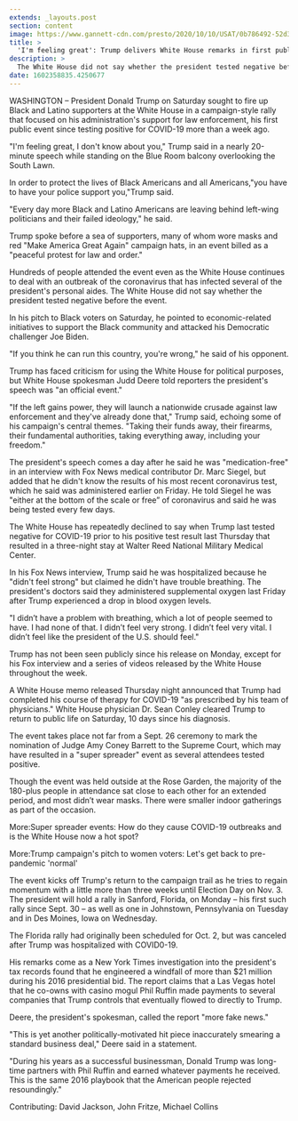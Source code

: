 ```yaml
--- 
extends: _layouts.post 
section: content 
image: https://www.gannett-cdn.com/presto/2020/10/10/USAT/0b786492-52d3-4660-95db-b9f542bf36e7-AFP_AFP_8RU7DN.jpg?crop=3999,2250,x0,y0&width=3200&height=1801&format=pjpg&auto=webp 
title: > 
  'I'm feeling great': Trump delivers White House remarks in first public event since testing positive for COVID-19 
description: > 
  The White House did not say whether the president tested negative before the event.Trump has faced criticism for using the White House for political purposes, but White House spokesman Judd Deere told reporters the president's speech was "an official event."A White House memo released Thursday night announced that Trump had completed his course of therapy for COVID-19 "as prescribed by his team of physicians."White House physician Dr. Sean Conley cleared Trump to return to public life on Saturday, 10 days since his diagnosis.More:Super spreader events: How do they cause COVID-19 outbreaks and is the White House now a hot spot? 
date: 1602358835.4250677 
--- 
```

WASHINGTON – President Donald Trump on Saturday sought to fire up Black and Latino supporters at the White House in a campaign-style rally that focused on his administration's support for law enforcement, his first public event since testing positive for COVID-19 more than a week ago.

"I'm feeling great, I don't know about you," Trump said in a nearly 20-minute speech while standing on the Blue Room balcony overlooking the South Lawn.

In order to protect the lives of Black Americans and all Americans,"you have to have your police support you,"Trump said.

"Every day more Black and Latino Americans are leaving behind left-wing politicians and their failed ideology," he said.

Trump spoke before a sea of supporters, many of whom wore masks and red "Make America Great Again" campaign hats, in an event billed as a "peaceful protest for law and order."

Hundreds of people attended the event even as the White House continues to deal with an outbreak of the coronavirus that has infected several of the president's personal aides. The White House did not say whether the president tested negative before the event.

In his pitch to Black voters on Saturday, he pointed to economic-related initiatives to support the Black community and attacked his Democratic challenger Joe Biden.

"If you think he can run this country, you're wrong," he said of his opponent.

Trump has faced criticism for using the White House for political purposes, but White House spokesman Judd Deere told reporters the president's speech was "an official event."

"If the left gains power, they will launch a nationwide crusade against law enforcement and they've already done that," Trump said, echoing some of his campaign's central themes. "Taking their funds away, their firearms, their fundamental authorities, taking everything away, including your freedom."

The president's speech comes a day after he said he was "medication-free" in an interview with Fox News medical contributor Dr. Marc Siegel, but added that he didn't know the results of his most recent coronavirus test, which he said was administered earlier on Friday. He told Siegel he was "either at the bottom of the scale or free” of coronavirus and said he was being tested every few days.

The White House has repeatedly declined to say when Trump last tested negative for COVID-19 prior to his positive test result last Thursday that resulted in a three-night stay at Walter Reed National Military Medical Center.

In his Fox News interview, Trump said he was hospitalized because he "didn't feel strong" but claimed he didn't have trouble breathing. The president's doctors said they administered supplemental oxygen last Friday after Trump experienced a drop in blood oxygen levels.

"I didn’t have a problem with breathing, which a lot of people seemed to have. I had none of that. I didn’t feel very strong. I didn’t feel very vital. I didn’t feel like the president of the U.S. should feel."

Trump has not been seen publicly since his release on Monday, except for his Fox interview and a series of videos released by the White House throughout the week.

A White House memo released Thursday night announced that Trump had completed his course of therapy for COVID-19 "as prescribed by his team of physicians." White House physician Dr. Sean Conley cleared Trump to return to public life on Saturday, 10 days since his diagnosis.

The event takes place not far from a Sept. 26 ceremony to mark the nomination of Judge Amy Coney Barrett to the Supreme Court, which may have resulted in a "super spreader" event as several attendees tested positive.

Though the event was held outside at the Rose Garden, the majority of the 180-plus people in attendance sat close to each other for an extended period, and most didn’t wear masks. There were smaller indoor gatherings as part of the occasion.

More:Super spreader events: How do they cause COVID-19 outbreaks and is the White House now a hot spot?

More:Trump campaign's pitch to women voters: Let's get back to pre-pandemic 'normal'

The event kicks off Trump's return to the campaign trail as he tries to regain momentum with a little more than three weeks until Election Day on Nov. 3. The president will hold a rally in Sanford, Florida, on Monday – his first such rally since Sept. 30 – as well as one in Johnstown, Pennsylvania on Tuesday and in Des Moines, Iowa on Wednesday.

The Florida rally had originally been scheduled for Oct. 2, but was canceled after Trump was hospitalized with COVID0-19.

His remarks come as a New York Times investigation into the president's tax records found that he engineered a windfall of more than $21 million during his 2016 presidential bid. The report claims that a Las Vegas hotel that he co-owns with casino mogul Phil Ruffin made payments to several companies that Trump controls that eventually flowed to directly to Trump.

Deere, the president's spokesman, called the report "more fake news."

"This is yet another politically-motivated hit piece inaccurately smearing a standard business deal," Deere said in a statement.

"During his years as a successful businessman, Donald Trump was long-time partners with Phil Ruffin and earned whatever payments he received. This is the same 2016 playbook that the American people rejected resoundingly."

Contributing: David Jackson, John Fritze, Michael Collins